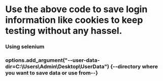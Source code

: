 # Use the above code to save login information like cookies to keep testing without any hassel.

### Using selenium
### options.add_argument("--user-data-dir=C:\\Users\\Admin\\Desktop\\UserData") {--directory where you want to save data or use from--}
